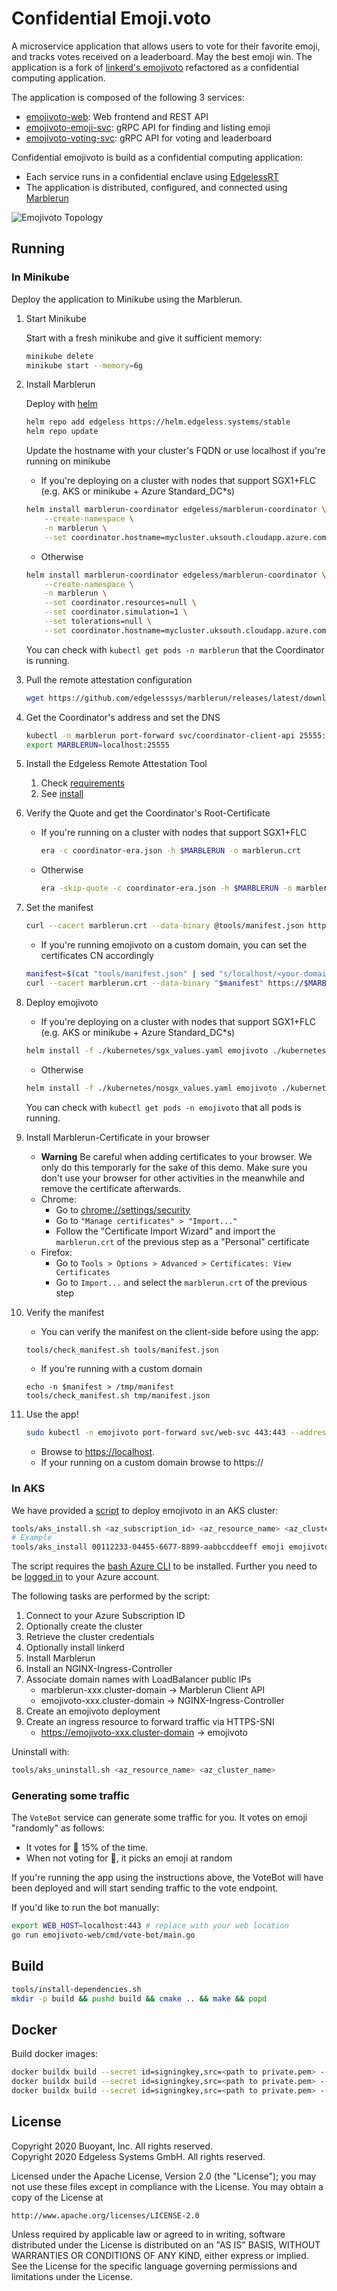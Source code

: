 # Confidential Emoji.voto

A microservice application that allows users to vote for their favorite emoji,
and tracks votes received on a leaderboard. May the best emoji win.
The application is a fork of [linkerd's emojivoto](https://github.com/BuoyantIO/emojivoto) refactored as a confidential computing application.

The application is composed of the following 3 services:

* [emojivoto-web](emojivoto-web/): Web frontend and REST API
* [emojivoto-emoji-svc](emojivoto-emoji-svc/): gRPC API for finding and listing emoji
* [emojivoto-voting-svc](emojivoto-voting-svc/): gRPC API for voting and leaderboard

Confidential emojivoto is build as a confidential computing application:

* Each service runs in a confidential enclave using [EdgelessRT](https://github.com/edgelesssys/edgelessrt)
* The application is distributed, configured, and connected using [Marblerun](https://github.com/edgelesssys/marblerun)

![Emojivoto Topology](assets/emojivoto-topology.gif "Emojivoto Topology")

## Running

### In Minikube

Deploy the application to Minikube using the Marblerun.

1. Start Minikube

   Start with a fresh minikube and give it sufficient memory:

   ```bash
   minikube delete
   minikube start --memory=6g
   ```

1. Install Marblerun

    Deploy with [helm](https://helm.sh/docs/intro/install/)

    ```bash
    helm repo add edgeless https://helm.edgeless.systems/stable
    helm repo update
    ```

    Update the hostname with your cluster's FQDN or use localhost if you're running on minikube

    * If you're deploying on a cluster with nodes that support SGX1+FLC (e.g. AKS or minikube + Azure Standard_DC*s)

    ```bash
    helm install marblerun-coordinator edgeless/marblerun-coordinator \
        --create-namespace \
        -n marblerun \
        --set coordinator.hostname=mycluster.uksouth.cloudapp.azure.com
    ```

    * Otherwise

    ```bash
    helm install marblerun-coordinator edgeless/marblerun-coordinator \
        --create-namespace \
        -n marblerun \
        --set coordinator.resources=null \
        --set coordinator.simulation=1 \
        --set tolerations=null \
        --set coordinator.hostname=mycluster.uksouth.cloudapp.azure.com
    ```

    You can check with `kubectl get pods -n marblerun` that the Coordinator is running.

1. Pull the remote attestation configuration

    ```bash
    wget https://github.com/edgelesssys/marblerun/releases/latest/download/coordinator-era.json
    ```

1. Get the Coordinator's address and set the DNS

    ```bash
    kubectl -n marblerun port-forward svc/coordinator-client-api 25555:25555 --address localhost >/dev/null &
    export MARBLERUN=localhost:25555
    ```

1. Install the Edgeless Remote Attestation Tool
    1. Check [requirements](https://github.com/edgelesssys/era#requirements)
    2. See [install](https://github.com/edgelesssys/era#install)

1. Verify the Quote and get the Coordinator's Root-Certificate
    * If you're running on a cluster with nodes that support SGX1+FLC

        ```bash
        era -c coordinator-era.json -h $MARBLERUN -o marblerun.crt
        ```

    * Otherwise

        ```bash
        era -skip-quote -c coordinator-era.json -h $MARBLERUN -o marblerun.crt
        ```

1. Set the manifest

    ```bash
    curl --cacert marblerun.crt --data-binary @tools/manifest.json https://$MARBLERUN/manifest
    ```

    * If you're running emojivoto on a custom domain, you can set the certificates CN accordingly

    ```bash
    manifest=$(cat "tools/manifest.json" | sed "s/localhost/<your-domain>/g")
    curl --cacert marblerun.crt --data-binary "$manifest" https://$MARBLERUN/manifest
    ```

1. Deploy emojivoto

    * If you're deploying on a cluster with nodes that support SGX1+FLC (e.g. AKS or minikube + Azure Standard_DC*s)

    ```bash
    helm install -f ./kubernetes/sgx_values.yaml emojivoto ./kubernetes --create-namespace -n emojivoto
    ```

    * Otherwise

    ```bash
    helm install -f ./kubernetes/nosgx_values.yaml emojivoto ./kubernetes --create-namespace -n emojivoto
    ```

    You can check with `kubectl get pods -n emojivoto` that all pods is running.

1. Install Marblerun-Certificate in your browser
    * **Warning** Be careful when adding certificates to your browser. We only do this temporarly for the sake of this demo. Make sure you don't use your browser for other activities in the meanwhile and remove the certificate afterwards.
    * Chrome:
        * Go to <chrome://settings/security>
        * Go to `"Manage certificates" > "Import..."`
        * Follow the "Certificate Import Wizard" and import the `marblerun.crt` of the previous step as a "Personal" certificate
    * Firefox:
        * Go to `Tools > Options > Advanced > Certificates: View Certificates`
        * Go to `Import...` and select the `marblerun.crt` of the previous step

1. Verify the manifest
    * You can verify the manifest on the client-side before using the app:

    ```bash
    tools/check_manifest.sh tools/manifest.json
    ```

    * If you're running with a custom domain

    ```
    echo -n $manifest > /tmp/manifest
    tools/check_manifest.sh tmp/manifest.json
    ```


1. Use the app!

    ```bash
    sudo kubectl -n emojivoto port-forward svc/web-svc 443:443 --address 0.0.0.0
    ```

    * Browse to [https://localhost](https://localhost).
    * If your running on a custom domain browse to https://<your-domain>

### In AKS

We have provided a [script](tools/deploy_on_aks.sh) to deploy emojivoto in an AKS cluster:

```bash
tools/aks_install.sh <az_subscription_id> <az_resource_name> <az_cluster_name> <nodes> <cluster-domain>
# Example
tools/aks_install 00112233-04455-6677-8899-aabbccddeeff emoji emojivoto 5 uksouth.cloudapp.azure.com
```

The script requires the [bash Azure CLI](https://docs.microsoft.com/en-us/cli/azure/install-azure-cli) to be installed.
Further you need to be [logged in](https://docs.microsoft.com/en-us/cli/azure/authenticate-azure-cli) to your Azure account.

The following tasks are performed by the script:

1. Connect to your Azure Subscription ID
1. Optionally create the cluster
1. Retrieve the cluster credentials
1. Optionally install linkerd
1. Install Marblerun
1. Install an NGINX-Ingress-Controller
1. Associate domain names with LoadBalancer public IPs
    * marblerun-xxx.cluster-domain -> Marblerun Client API
    * emojivoto-xxx.cluster-domain -> NGINX-Ingress-Controller
1. Create an emojivoto deployment
1. Create an ingress resource to forward traffic via HTTPS-SNI
    * https://emojivoto-xxx.cluster-domain -> emojivoto

Uninstall with:
```bash
tools/aks_uninstall.sh <az_resource_name> <az_cluster_name>
```


### Generating some traffic

The `VoteBot` service can generate some traffic for you. It votes on emoji
"randomly" as follows:

* It votes for :doughnut: 15% of the time.
* When not voting for :doughnut:, it picks an emoji at random

If you're running the app using the instructions above, the VoteBot will have
been deployed and will start sending traffic to the vote endpoint.

If you'd like to run the bot manually:

```bash
export WEB_HOST=localhost:443 # replace with your web location
go run emojivoto-web/cmd/vote-bot/main.go
```

## Build

```bash
tools/install-dependencies.sh
mkdir -p build && pushd build && cmake .. && make && popd
```

## Docker

Build docker images:

```bash
docker buildx build --secret id=signingkey,src=<path to private.pem> --target release_web --tag ghcr.io/edgelesssys/emojivoto/web:latest .
docker buildx build --secret id=signingkey,src=<path to private.pem> --target release_emoji_svc --tag ghcr.io/edgelesssys/emojivoto/emoji-svc:latest .
docker buildx build --secret id=signingkey,src=<path to private.pem> --target release_voting_svc --tag ghcr.io/edgelesssys/emojivoto/voting-svc:latest .
```

## License

Copyright 2020 Buoyant, Inc. All rights reserved.\
Copyright 2020 Edgeless Systems GmbH. All rights reserved.

Licensed under the Apache License, Version 2.0 (the "License"); you may not use
these files except in compliance with the License. You may obtain a copy of the
License at

    http://www.apache.org/licenses/LICENSE-2.0

Unless required by applicable law or agreed to in writing, software distributed
under the License is distributed on an "AS IS" BASIS, WITHOUT WARRANTIES OR
CONDITIONS OF ANY KIND, either express or implied. See the License for the
specific language governing permissions and limitations under the License.
